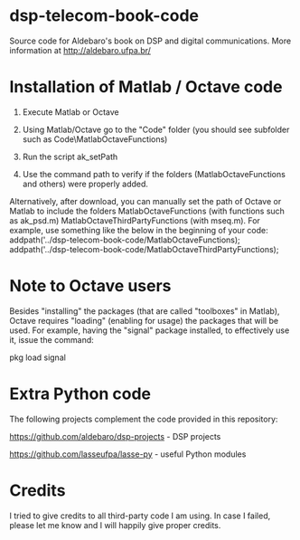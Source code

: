 # dsp-telecom-book-code

Source code for Aldebaro's book on DSP and digital communications. More information at http://aldebaro.ufpa.br/

# Installation of Matlab / Octave code

1) Execute Matlab or Octave

2) Using Matlab/Octave go to the "Code" folder (you should see subfolder such as Code\MatlabOctaveFunctions)

3) Run the script ak_setPath 

4) Use the command path to verify if the folders (MatlabOctaveFunctions and others) were properly added.

Alternatively, after download, you can manually set the path of Octave or Matlab to include the folders MatlabOctaveFunctions (with functions such as ak_psd.m)  MatlabOctaveThirdPartyFunctions (with mseq.m). For example, use something like the below in the beginning of your code:
addpath('../dsp-telecom-book-code/MatlabOctaveFunctions);
addpath('../dsp-telecom-book-code/MatlabOctaveThirdPartyFunctions);

# Note to Octave users

Besides "installing" the packages (that are called "toolboxes" in Matlab), Octave requires "loading" (enabling for usage) the packages that will be used. For example, having the "signal" package installed, to effectively use it, issue the command:

pkg load signal

# Extra Python code

The following projects complement the code provided in this repository:

https://github.com/aldebaro/dsp-projects - DSP projects

https://github.com/lasseufpa/lasse-py - useful Python modules

# Credits
I tried to give credits to all third-party code I am using. In case I failed, please let me know and I will happily give proper credits.
